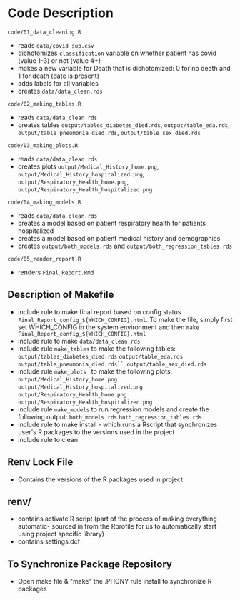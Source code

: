 # Code Description

`code/01_data_cleaning.R`
- reads `data/covid_sub.csv`
- dichotomizes `classification` variable on whether patient has covid (value 1-3) or not (value 4+)
- makes a new variable for Death that is dichotomized: 0 for no death and 1 for death (date is present)
- adds labels for all variables
- creates `data/data_clean.rds`

`code/02_making_tables.R`
- reads `data/data_clean.rds`
- creates tables `output/tables_diabetes_died.rds`, `output/table_eda.rds`, `output/table_pneumonia_died.rds`, `output/table_sex_died.rds`

`code/03_making_plots.R`
- reads `data/data_clean.rds`
- creates plots `output/Medical_History_home.png`, `output/Medical_History_hospitalized.png`, `output/Respiratory_Health_home.png`, `output/Respiratory_Health_hospitalized.png`

`code/04_making_models.R`
- reads `data/data_clean.rds`
- creates a model based on patient respiratory health for patients hospitalized
- creates a model based on patient medical history and demographics
- creates `output/both_models.rds` and `output/both_regression_tables.rds`

`code/05_render_report.R`
- renders `Final_Report.Rmd`


## Description of Makefile
- include rule to make final report based on config status `Final_Report_config_${WHICH_CONFIG}.html`. To make the file, simply first set WHICH_CONFIG in the system environment and then `make Final_Report_config_${WHICH_CONFIG}.html`
- include rule to make `data/data_clean.rds`
- include rule `make_tables` to make the following tables: `output/tables_diabetes_died.rds` `output/table_eda.rds` `output/table_pneumonia_died.rds`` output/table_sex_died.rds`
- include rule `make_plots ` to make the following plots: `output/Medical_History_home.png` `output/Medical_History_hospitalized.png` `output/Respiratory_Health_home.png` `output/Respiratory_Health_hospitalized.png`
- include rule `make_models` to run regression models and create the following output: `both_models.rds` `both_regression_tables.rds`
- include rule to make install - which runs a Rscript that synchronizes user's R packages 
  to the versions used in the project
- include rule to clean 

## Renv Lock File
- Contains the versions of the R packages used in project
  
## renv/
- contains activate.R script (part of the process of making everything automatic-
  sourced in from the Rprofile for us to automatically start using project specific library)
- contains settings.dcf
  
## To Synchronize Package Repository
- Open make file & "make" the .PHONY rule install to synchronize R packages

